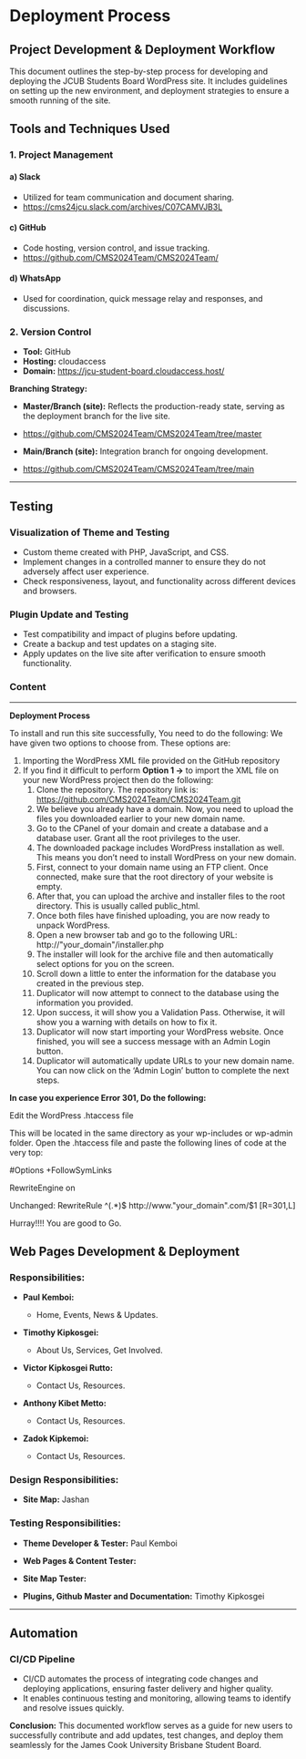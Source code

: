 # Deployment Process 

## Project Development & Deployment Workflow

This document outlines the step-by-step process for developing and deploying the JCUB Students Board WordPress site. It includes guidelines on setting up the new environment,
and deployment strategies to ensure a smooth running of the site.

## Tools and Techniques Used

### 1. Project Management

#### a) Slack
- Utilized for team communication and document sharing.
- https://cms24jcu.slack.com/archives/C07CAMVJB3L


#### c) GitHub
- Code hosting, version control, and issue tracking.
- https://github.com/CMS2024Team/CMS2024Team/

#### d) WhatsApp
- Used for coordination, quick message relay and responses, and discussions.

### 2. Version Control

- **Tool:** GitHub
- **Hosting:** cloudaccess
- **Domain:** https://jcu-student-board.cloudaccess.host/

**Branching Strategy:**
- **Master/Branch (site):** Reflects the production-ready state, serving as the deployment branch for the live site.
- https://github.com/CMS2024Team/CMS2024Team/tree/master
  
- **Main/Branch (site):** Integration branch for ongoing development.
- https://github.com/CMS2024Team/CMS2024Team/tree/main

---

## Testing

### Visualization of Theme and Testing

- Custom theme created with PHP, JavaScript, and CSS.
- Implement changes in a controlled manner to ensure they do not adversely affect user experience.
- Check responsiveness, layout, and functionality across different devices and browsers.

### Plugin Update and Testing

- Test compatibility and impact of plugins before updating.
- Create a backup and test updates on a staging site.
- Apply updates on the live site after verification to ensure smooth functionality.

### Content



---

**Deployment Process**

To install and run this site successfully, You need to do the following:
We have given two options to choose from. These options are:
1. Importing the WordPress XML file provided on the GitHub repository
2. If you find it difficult to perform **Option 1 ->** to import the XML file on your new WordPress project then do the following:
    1. Clone the repository. The repository link is: https://github.com/CMS2024Team/CMS2024Team.git
    2. We believe you already have a domain. Now, you need to upload the files you downloaded earlier to your new domain name.
    3. Go to the CPanel of your domain and create a database and a database user. Grant all the root privileges to the user. 
    4. The downloaded package includes WordPress installation as well. This means you don’t need to install WordPress on your new domain.
    5. First, connect to your domain name using an FTP client. Once connected, make sure that the root directory of your website is empty.
    6. After that, you can upload the archive and installer files to the root directory. This is usually called public_html.
    7. Once both files have finished uploading, you are now ready to unpack WordPress.
    8. Open a new browser tab and go to the following URL: http://"your_domain"/installer.php
    9. The installer will look for the archive file and then automatically select options for you on the screen.
    10. Scroll down a little to enter the information for the database you created in the previous step.
    11. Duplicator will now attempt to connect to the database using the information you provided.
    12. Upon success, it will show you a Validation Pass. Otherwise, it will show you a warning with details on how to fix it.
    13. Duplicator will now start importing your WordPress website. Once finished, you will see a success message with an Admin Login button.
    14. Duplicator will automatically update URLs to your new domain name. You can now click on the ‘Admin Login’ button to complete the next steps.

 **In case you experience Error 301, Do the following:**
 
  Edit the WordPress .htaccess file

This will be located in the same directory as your wp-includes or wp-admin folder. Open the .htaccess file and paste the following lines of code at the very top:

#Options +FollowSymLinks

RewriteEngine on

Unchanged: RewriteRule ^(.*)$ http://www."your_domain".com/$1 [R=301,L]

Hurray!!!! You are good to Go. 

## Web Pages Development & Deployment

### Responsibilities:

- **Paul Kemboi:**
  - Home, Events, News & Updates.

- **Timothy Kipkosgei:**
  - About Us, Services, Get Involved.

- **Victor Kipkosgei Rutto:**
  - Contact Us, Resources.
 
- **Anthony Kibet Metto:**
  - Contact Us, Resources.

- **Zadok Kipkemoi:**
  - Contact Us, Resources.

### Design Responsibilities:


- **Site Map:** Jashan

### Testing Responsibilities:

- **Theme Developer & Tester:** Paul Kemboi
  
- **Web Pages & Content Tester:**
  
- **Site Map Tester:**
  
- **Plugins, Github Master and Documentation:** Timothy Kipkosgei

---

## Automation

### CI/CD Pipeline
 
- CI/CD automates the process of integrating code changes and deploying applications, ensuring faster delivery and higher quality. 
- It enables continuous testing and monitoring, allowing teams to identify and resolve issues quickly.

**Conclusion:**
This documented workflow serves as a guide for new users to successfully contribute and add updates, test changes, and deploy them seamlessly for the James Cook University Brisbane Student Board.
